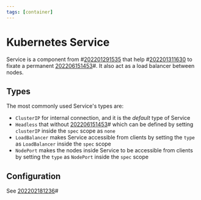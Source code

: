 ```yaml
---
tags: [container]
---
```


# Kubernetes Service

Service is a component from #[202201291535](202201291535.md) that help #[202201311630](202201311630.md) to
fixate a permanent [202206151453](202206151453.md)#. It also act as a load balancer between nodes.

## Types

The most commonly used Service's types are:
- `ClusterIP` for internal connection, and it is the *default* type of Service
- `Headless` that without [202206151453](202206151453.md)# which can be defined by setting `clusterIP`
  inside the `spec` scope as `none`
- `LoadBalancer` makes Service accessible from clients by setting the `type` as
  `LoadBalancer` inside the `spec` scope
- `NodePort` makes the nodes inside Service to be accessible from clients by
  setting the `type` as `NodePort` inside the `spec` scope

## Configuration

See [202202181236](202202181236.md)#
